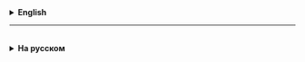 <details>
  <summary style="cursor: pointer;"><b>English</b></summary>

# Map <K, V>

## Is the Java Map interface part of JCF?
Yes, the Map interface is part of the Java Collections Framework (JCF). Although Map does not inherit from the Collection interface, it is considered part of JCF because it provides a means to work with collections based on keys and values. In JCF, Map is a separate collection hierarchy, and there are classes like HashMap, TreeMap, LinkedHashMap that implement this interface.

Thus, Map is considered part of JCF, but it implements a different approach to organizing data compared to the Collection interface, which is used for ordered sets of elements.

## Map - in brief

Map<K, V> is an interface that defines the functionality for a data structure of the type set of key-value pairs.

Key is a key, a unique element of a set Set -> HashSet or TreeTree.
Value is a value, some value from the collection List -> ArrayList, LinkedList, ...

The main methods of the `Map` interface in Java:

1. **put(K key, V value)** — adds or updates an element (a key-value pair) to the `Map` at the given key. Returns the previous value associated with the key, or `null` if it did not exist.

2. **get(Object key)** — returns the value associated with the specified key, or `null` if the key is not in the `Map`.

3. **remove(Object key)** — removes an element at the given key. Returns the removed value, or `null` if the element is not found.

4. **containsKey(Object key)** — returns `true` if the `Map` contains the specified key.

5. **containsValue(Object value)** — returns `true` if at least one value in `Map` matches the specified one.

6. **size()** — returns the number of key-value pairs in `Map`.

7. **isEmpty()** — returns `true` if `Map` is empty.

8. **clear()** — removes all elements from `Map`.

9. **putAll(Map<? extends K, ? extends V> m)** — adds all elements from the specified `Map` to the current `Map`.

10. **keySet()** — returns a `Set` containing all keys in `Map`.

11. **values()** — returns a `Collection` containing all values ​​in `Map`.

12. **entrySet()** — returns a `Set` with elements of type `Map.Entry` representing all the key-value pairs in `Map`.

These methods allow you to work with key-value pairs, providing a convenient way to manage associative arrays in Java.

**Attention!!!**
Maps are not iterable over a Map<K, V> object, since Map does not inherit the Iterable interface.
Map objects can be iterated either over a set of keys or over a collection of values.

## What is Map<K, V> used for, for what purposes?
`Map<K, V>` in Java is used to store data in the form of **key-value pairs**. This is very convenient in situations where you need to organize access to data by a unique key. Let's look at a few common scenarios where `Map` can be useful:

### 1. **Associative data storage**
- `Map` is often used to create directories and dictionaries, where the key is a unique identifier, and the value is the information associated with it.
- Examples:
- Phone book (key is a person's name, value is a phone number).
- Employee directory (key is an employee ID, value is information about the employee).
- Product inventory (key is a product SKU, value is information about the product).

### 2. **Counting element frequencies**
- In tasks where you need to count the number of occurrences of each element, `Map` can be used to store the element as the key and its quantity as the value.
- Examples:
- Counting the frequency of words in a text (key is a word, value is frequency).
- Counting the number of each type of product in a store (key is a type of product, value is quantity).

### 3. **Data Caching**
- `Map` is ideal for creating a cache (temporary storage of data for quick access).
- Example:
- Storing the results of complex calculations, where the key is the parameters used in the calculation, and the value is the result. This speeds up program execution, since it allows you to reuse already calculated results.

### 4. **Storing Settings and Configurations**
- System configuration parameters can be conveniently organized in `Map`, where the keys are the parameter names, and the values ​​are their values.
- Example:
- Application configuration (the key is the parameter name, the value is its setting).

### 5. **Processing Data with Unique Identifiers**
- In applications where data is associated with unique identifiers, such as in a database or API, `Map` can serve as an intermediate storage.
- Example:
- Storing user data in a system, where the key is a unique user identifier (such as an ID or email), and the value is an object with information about the user.

### 6. **Grouping data by category**
- `Map` can be used to store data grouped by category, where the key is a category, and the value is a collection of items in that category.
- Example:
- Movies grouped by genre, where the key is the genre and the value is a list of movies of this genre.

### 7. **Implementing complex data structures**
- `Map` can serve as a basis for implementing other data structures.
- Example:
- Graphs (for example, using `Map`, where the key is a node and the value is a list of adjacent nodes).

### Conclusion
`Map<K, V>` is useful in tasks that require fast access to data by a unique key, simplified caching, organizing reference books, counting element frequencies, and grouping.


</details>

<hr>

<details style="padding-top: 18px">
  <summary style="cursor: pointer;"><b>На русском</b></summary>

# Map <K, V>

## Является ли интерфейс Map в Java частью JCF?
Да, интерфейс Map является частью Java Collections Framework (JCF). Хотя Map и не наследуется от интерфейса Collection, он считается частью JCF, так как предоставляет средства для работы с коллекциями, основанными на ключах и значениях. В JCF Map представляет собой отдельную иерархию коллекций, и с ним связаны такие классы, как HashMap, TreeMap, LinkedHashMap, которые реализуют данный интерфейс.

Таким образом, Map считается частью JCF, но реализует другой подход к организации данных по сравнению с интерфейсом Collection, который используется для упорядоченных наборов элементов.

## Map - кратко

Map<K, V> это интерфейс определяющий функциональность для структуры данных типа множество пар ключ-значение.

Key - это ключ, уникальный элемент множества Set -> HashSet либо TreeTree.
Value - это значение, какое-то значение из коллекции List -> ArrayList, LinkedList, ...

Основные методы интерфейса `Map` в Java:

1. **put(K key, V value)** — добавляет или обновляет элемент (пару "ключ-значение") в `Map` по заданному ключу. Возвращает предыдущее значение, связанное с ключом, или `null`, если его не было.

2. **get(Object key)** — возвращает значение, связанное с указанным ключом, или `null`, если ключ отсутствует в `Map`.

3. **remove(Object key)** — удаляет элемент по заданному ключу. Возвращает удалённое значение, или `null`, если элемент не найден.

4. **containsKey(Object key)** — возвращает `true`, если `Map` содержит указанный ключ.

5. **containsValue(Object value)** — возвращает `true`, если хотя бы одно значение в `Map` соответствует указанному.

6. **size()** — возвращает количество пар "ключ-значение" в `Map`.

7. **isEmpty()** — возвращает `true`, если `Map` пуст.

8. **clear()** — удаляет все элементы из `Map`.

9. **putAll(Map<? extends K, ? extends V> m)** — добавляет все элементы из указанного `Map` в текущий `Map`.

10. **keySet()** — возвращает `Set`, содержащий все ключи в `Map`.

11. **values()** — возвращает `Collection`, содержащую все значения в `Map`.

12. **entrySet()** — возвращает `Set` с элементами типа `Map.Entry`, представляющими все пары "ключ-значение" в `Map`.

Эти методы позволяют работать с парами ключ-значение, предоставляя удобный способ управления ассоциативными массивами в Java.

**Внимание!!!**
Мапы не итерируемы по объекту типа Map<K, V>, так как Map не наследует интерфейс Iterable.
Объекты типа Map можно итерировать или по множеству ключей, или по коллекции значений.

## Для чего, для каких задач используют Map<K, V> ?
`Map<K, V>` в Java используется для хранения данных в виде **пар "ключ-значение"**. Это очень удобно в ситуациях, когда нужно организовать доступ к данным по уникальному ключу. Рассмотрим несколько распространённых сценариев, где `Map` будет полезен:

### 1. **Ассоциативное хранение данных**
- `Map` часто используют для создания справочников и словарей, где ключом является уникальный идентификатор, а значением — связанная с ним информация.
- Примеры:
    - Телефонная книга (ключ — имя человека, значение — номер телефона).
    - Справочник сотрудников (ключ — идентификационный номер сотрудника, значение — информация о сотруднике).
    - Инвентаризация товаров (ключ — артикул товара, значение — информация о товаре).

### 2. **Подсчёт частоты элементов**
- В задачах, где нужно подсчитать количество вхождений каждого элемента, `Map` может использоваться для хранения элемента как ключа и его количества как значения.
- Примеры:
    - Подсчёт частоты слов в тексте (ключ — слово, значение — частота).
    - Подсчёт количества каждого типа товаров в магазине (ключ — тип товара, значение — количество).

При добавлении пары Ключ - Значение:
1. Случай Map - пустая. Создается новый ключ, значение - 1.
2. Случай, когда в Map такой ключ уже есть. Ключ остается, значение ++.


### 3. **Кэширование данных**
- `Map` идеально подходит для создания кэша (временного хранения данных для быстрого доступа).
- Пример:
    - Хранение результатов сложных вычислений, где ключ — параметры, использованные в вычислении, а значение — результат. Это ускоряет выполнение программы, так как позволяет повторно использовать уже рассчитанные результаты.

### 4. **Хранение настроек и конфигураций**
- Конфигурационные параметры системы могут быть удобно организованы в `Map`, где ключами являются имена параметров, а значениями — их значения.
- Пример:
    - Конфигурация приложения (ключ — название параметра, значение — его настройка).

### 5. **Обработка данных с уникальными идентификаторами**
- В приложениях, где данные связаны с уникальными идентификаторами, например, в базе данных или API, `Map` может служить промежуточным хранилищем.
- Пример:
    - Хранение данных о пользователях в системе, где ключом является уникальный идентификатор пользователя (например, ID или email), а значением — объект с информацией о пользователе.

### 6. **Группировка данных по категориям**
- `Map` можно использовать для хранения данных, сгруппированных по категориям, где ключом является категория, а значением — коллекция элементов этой категории.
- Пример:
    - Сгруппированные по жанру фильмы, где ключ — жанр, а значение — список фильмов этого жанра.

### 7. **Реализация сложных структур данных**
- `Map` может служить основой для реализации других структур данных.
- Пример:
    - Графы (например, с использованием `Map`, где ключ — вершина, а значение — список смежных вершин).

### Вывод
`Map<K, V>` полезен в задачах, где требуется быстрый доступ к данным по уникальному ключу, упрощённое кэширование, организация справочников, подсчёт частоты элементов и группировка.

--------------------------------------------------------------

## Map - подробно

Внутри структуры Map данные хранятся в формате "ключ" - "значение", то есть по парам.
И в качестве ключей, и в качестве значений могут выступать любые сложные(?) типы
— числа, строки или даже объекты других классов.
НО, ключ должен быть **уникален**!

**Примеры Map(мапов) (полезные пары ключ - значение):**
адрес - все жильцы по этому адресу
артикул - количество этого на складе
имя - кол-во таких имен в группе
слово - кол-во повторений в предложении или речи
что ищется в поиске - кол-во результатов поиска
...

### Операции с элементами HashMap

Задаем Map<K, V> nameMap = new HashMap<K, V>();

**Синтаксис методов:**
nameMap.put (key, value) - добавление и **обновление** элемента
nameMap.get (key) - получение значения по ключу
nameMap.remove (key) - удаление значения по ключу
nameMap.size () - получение размера (количества) элементов


#### Синтаксис создания новой Map

Map<String, Integer> nameMap = new HashMap<String, Integer>(); // управляют методы hashCode() и equals()

Map<String, Integer> nameMap = new TreeMap<String, Integer>(); // управляют бинарнное дерево и методы compareTo()/compare()

#### Цикл по элементам HashMap
// Print keys - проход по всем ключам
for (String key : nameMap.keySet()) {
System.out.println(key); // print keys
}

// Print values - проход по всем значениям
for (Integer value : nameMap.values()) {
System.out.println(value);
}

// Print keys and values - проход по всем ключам и их значениям
for (String key : nameMap.keySet()) {
System.out.println("key: " + key + " value: " + nameHashMap.get(key));
}

Номерных индексов, как в массивах или списках, в HashMap нет — доступ к элементу
коллекции осуществляется по **ключу** (напоминаю, что он должен быть уникальным).

</details>
